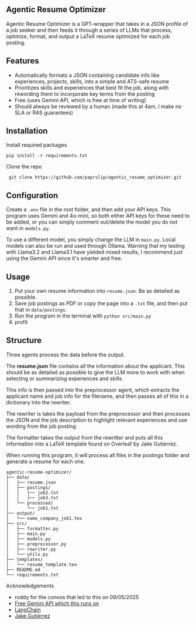 Agentic Resume Optimizer
-
Agentic Resume Optimizer is a GPT-wrapper that takes in a JSON profile of a job seeker and then feeds it through a series of LLMs that process, optimize, format, and output a LaTeX resume optimized for each job posting.

Features
- 
- Automatically formats a JSON containing candidate info like experiences, projects, skills, into a simple and ATS-safe resume
- Prioritizes skills and experiences that best fit the job, along with rewording them to incorporate key terms from the posting
- Free (uses Gemini API, which is free at time of writing)
- Should always be reviewed by a human (made this at 4am, I make no SLA or RAS guarantees)

Installation
-
Install required packages

```pip install -r requirements.txt```

Clone the repo

``` git clone https://github.com/paprslip/agentic_resume_optimizer.git```

Configuration
-
Create a ```.env``` file in the root folder, and then add your API keys. This program uses Gemini and 4o-mini, so both either API keys for these need to be added, or you can simply comment out/delete the model you do not want in ```models.py```.

To use a different model, you simply change the LLM in ```main.py```. Local models can also be run and used through Ollama. Warning that my testing with Llama3.2 and Llama3.1 have yielded mixed results, I recommend just using the Gemini API since it's smarter and free.

Usage
-
1. Put your own resume information into ```resume.json```. Be as detailed as possible.
2. Save job postings as PDF or copy the page into a ```.txt``` file, and then put that in ```data/postings```.
3. Run the program in the terminal with ```python src/main.py```
4. profit

Structure
-
Three agents process the data before the output.

The **resume.json** file contains all the information about the applicant. This should be as detailed as possible to give the LLM more to work with when selecting or summarizing experiences and skills.

This info is then passed into the preprocessor agent, which extracts the applicant name and job info for the filename, and then passes all of this in a dictionary into the rewriter.

The rewriter is takes the payload from the preprocessor and then processes the JSON and the job description to highlight relevant experiences and use wording from the job posting.

The formatter takes the output from the rewritter and puts all this information into a LaTeX template found on Overleaf by Jake Gutierrez.

When running this program, it will process all files in the postings folder and generate a resume for each one.
```
agentic-resume-optimizer/
├── data/
│   ├── resume.json
│   ├── postings/
│   │   ├── job2.txt
│   │   ├── job3.txt
│   └── processed/
│       └── job1.txt
├── output/
│   └── name_company_job1.tex
├── src/
│   ├── formatter.py
│   ├── main.py
│   ├── models.py
│   ├── preprocessor.py
│   ├── rewriter.py
│   └── utils.py
├── templates/
│   └── resume_template.tex
├── README.md
└── requirements.txt
```

Acknowledgements
- roddy for the convos that led to this on 09/05/2025
- [Free Gemini API which this runs on](https://ai.google.dev/gemini-api/docs/pricing)
- [LangChain](https://python.langchain.com/docs/introduction/)
- [Jake Gutierrez](https://www.overleaf.com/latex/templates/jakes-resume/syzfjbzwjncs)
